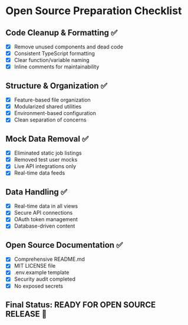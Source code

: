 # Open Source Preparation Checklist

## Code Cleanup & Formatting ✅
- [x] Remove unused components and dead code
- [x] Consistent TypeScript formatting
- [x] Clear function/variable naming
- [x] Inline comments for maintainability

## Structure & Organization ✅
- [x] Feature-based file organization
- [x] Modularized shared utilities
- [x] Environment-based configuration
- [x] Clean separation of concerns

## Mock Data Removal ✅
- [x] Eliminated static job listings
- [x] Removed test user mocks
- [x] Live API integrations only
- [x] Real-time data feeds

## Data Handling ✅
- [x] Real-time data in all views
- [x] Secure API connections
- [x] OAuth token management
- [x] Database-driven content

## Open Source Documentation ✅
- [x] Comprehensive README.md
- [x] MIT LICENSE file
- [x] .env.example template
- [x] Security audit completed
- [x] No exposed secrets

## Final Status: READY FOR OPEN SOURCE RELEASE 🚀